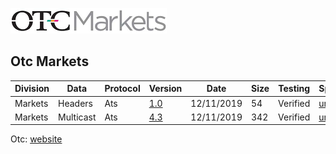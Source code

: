 [![Otc](https://github.com/Open-Markets-Initiative/Directory/blob/main/Images/Otc.png)](https://www.Otcmarkets.com)


## Otc Markets

| Division | Data | Protocol | Version | Date | Size | Testing | Specification |
| --- | --- | --- | --- | --- | --- | --- | --- |
| Markets | Headers | Ats | [1.0][Otc.Markets.Headers.Ats.v1.0.Structs] | 12/11/2019 | 54 | Verified | [url][Otc.Markets.Headers.Ats.v1.0.Url] - [pdf][Otc.Markets.Headers.Ats.v1.0.Pdf] |
| Markets | Multicast | Ats | [4.3][Otc.Markets.Multicast.Ats.v4.3.Structs] | 12/11/2019 | 342 | Verified | [url][Otc.Markets.Multicast.Ats.v4.3.Url] - [pdf][Otc.Markets.Multicast.Ats.v4.3.Pdf] |


Otc: [website](https://www.Otcmarkets.com "Go to Otc Markets")


[Otc.Markets.Headers.Ats.v1.0.Structs]: https://github.com/Open-Markets-Initiative/c-structs/blob/main/otc/Otc.Markets.Headers.Ats.v1.0.h "Otc Markets Headers Ats v1.0 C# Parsers Source File"
[Otc.Markets.Headers.Ats.v1.0.Url]: https://www.otcmarkets.com/market-data/technical-and-user-documentation "Specification url"
[Otc.Markets.Headers.Ats.v1.0.Pdf]: https://github.com/Open-Markets-Initiative/Directory/blob/main/Specifications/Otc/Otc.Markets.Multicast.Ats.v4.3.pdf "Otc Markets 1.0 Pdf"
[Otc.Markets.Multicast.Ats.v4.3.Structs]: https://github.com/Open-Markets-Initiative/c-structs/blob/main/otc/Otc.Markets.Multicast.Ats.v4.3.h "Otc Markets Multicast Ats v4.3 C# Parsers Source File"
[Otc.Markets.Multicast.Ats.v4.3.Url]: https://www.otcmarkets.com/market-data/technical-and-user-documentation "Specification url"
[Otc.Markets.Multicast.Ats.v4.3.Pdf]: https://github.com/Open-Markets-Initiative/Directory/blob/main/Specifications/Otc/Otc.Markets.Multicast.Ats.v4.3.pdf "Otc Markets 4.3 Pdf"

